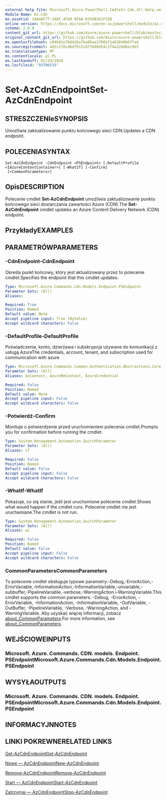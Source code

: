 ```yaml
---
external help file: Microsoft.Azure.PowerShell.Cmdlets.Cdn.dll-Help.xml
Module Name: Az.Cdn
ms.assetid: 1A84AF77-1AEF-4FD0-9FAA-D195B361FCEB
online version: https://docs.microsoft.com/en-us/powershell/module/az.cdn/set-azcdnendpoint
schema: 2.0.0
content_git_url: https://github.com/Azure/azure-powershell/blob/master/src/Cdn/Cdn/help/Set-AzCdnEndpoint.md
original_content_git_url: https://github.com/Azure/azure-powershell/blob/master/src/Cdn/Cdn/help/Set-AzCdnEndpoint.md
ms.openlocfilehash: c84b91e70d428a7ba05aa3766bf1a63840b6ffa4
ms.sourcegitcommit: 4d2c178cd6df9151877b08d54c1f4a228dbec9d1
ms.translationtype: MT
ms.contentlocale: pl-PL
ms.lasthandoff: 01/29/2020
ms.locfileid: "93706535"
---
```

# <span data-ttu-id="c06b1-101">Set-AzCdnEndpoint</span><span class="sxs-lookup"><span data-stu-id="c06b1-101">Set-AzCdnEndpoint</span></span>

## <span data-ttu-id="c06b1-102">STRESZCZENIe</span><span class="sxs-lookup"><span data-stu-id="c06b1-102">SYNOPSIS</span></span>
<span data-ttu-id="c06b1-103">Umożliwia zaktualizowanie punktu końcowego sieci CDN.</span><span class="sxs-lookup"><span data-stu-id="c06b1-103">Updates a CDN endpoint.</span></span>

## <span data-ttu-id="c06b1-104">POLECENIA</span><span class="sxs-lookup"><span data-stu-id="c06b1-104">SYNTAX</span></span>

```
Set-AzCdnEndpoint -CdnEndpoint <PSEndpoint> [-DefaultProfile <IAzureContextContainer>] [-WhatIf] [-Confirm]
 [<CommonParameters>]
```

## <span data-ttu-id="c06b1-105">Opis</span><span class="sxs-lookup"><span data-stu-id="c06b1-105">DESCRIPTION</span></span>
<span data-ttu-id="c06b1-106">Polecenie cmdlet **Set-AzCdnEndpoint** umożliwia zaktualizowanie punktu końcowego sieci dostarczania zawartości Azure (CDN).</span><span class="sxs-lookup"><span data-stu-id="c06b1-106">The **Set-AzCdnEndpoint** cmdlet updates an Azure Content Delivery Network (CDN) endpoint.</span></span>

## <span data-ttu-id="c06b1-107">Przykłady</span><span class="sxs-lookup"><span data-stu-id="c06b1-107">EXAMPLES</span></span>

## <span data-ttu-id="c06b1-108">PARAMETRÓW</span><span class="sxs-lookup"><span data-stu-id="c06b1-108">PARAMETERS</span></span>

### <span data-ttu-id="c06b1-109">-CdnEndpoint</span><span class="sxs-lookup"><span data-stu-id="c06b1-109">-CdnEndpoint</span></span>
<span data-ttu-id="c06b1-110">Określa punkt końcowy, który jest aktualizowany przez to polecenie cmdlet.</span><span class="sxs-lookup"><span data-stu-id="c06b1-110">Specifies the endpoint that this cmdlet updates.</span></span>

```yaml
Type: Microsoft.Azure.Commands.Cdn.Models.Endpoint.PSEndpoint
Parameter Sets: (All)
Aliases:

Required: True
Position: Named
Default value: None
Accept pipeline input: True (ByValue)
Accept wildcard characters: False
```

### <span data-ttu-id="c06b1-111">-DefaultProfile</span><span class="sxs-lookup"><span data-stu-id="c06b1-111">-DefaultProfile</span></span>
<span data-ttu-id="c06b1-112">Poświadczenia, konto, dzierżawa i subskrypcja używane do komunikacji z usługą Azure</span><span class="sxs-lookup"><span data-stu-id="c06b1-112">The credentials, account, tenant, and subscription used for communication with azure</span></span>

```yaml
Type: Microsoft.Azure.Commands.Common.Authentication.Abstractions.Core.IAzureContextContainer
Parameter Sets: (All)
Aliases: AzContext, AzureRmContext, AzureCredential

Required: False
Position: Named
Default value: None
Accept pipeline input: False
Accept wildcard characters: False
```

### <span data-ttu-id="c06b1-113">-Potwierdź</span><span class="sxs-lookup"><span data-stu-id="c06b1-113">-Confirm</span></span>
<span data-ttu-id="c06b1-114">Monituje o potwierdzenie przed uruchomieniem polecenia cmdlet.</span><span class="sxs-lookup"><span data-stu-id="c06b1-114">Prompts you for confirmation before running the cmdlet.</span></span>

```yaml
Type: System.Management.Automation.SwitchParameter
Parameter Sets: (All)
Aliases: cf

Required: False
Position: Named
Default value: False
Accept pipeline input: False
Accept wildcard characters: False
```

### <span data-ttu-id="c06b1-115">-WhatIf</span><span class="sxs-lookup"><span data-stu-id="c06b1-115">-WhatIf</span></span>
<span data-ttu-id="c06b1-116">Pokazuje, co się stanie, jeśli jest uruchomione polecenie cmdlet.</span><span class="sxs-lookup"><span data-stu-id="c06b1-116">Shows what would happen if the cmdlet runs.</span></span>
<span data-ttu-id="c06b1-117">Polecenie cmdlet nie jest uruchamiane.</span><span class="sxs-lookup"><span data-stu-id="c06b1-117">The cmdlet is not run.</span></span>

```yaml
Type: System.Management.Automation.SwitchParameter
Parameter Sets: (All)
Aliases: wi

Required: False
Position: Named
Default value: False
Accept pipeline input: False
Accept wildcard characters: False
```

### <span data-ttu-id="c06b1-118">CommonParameters</span><span class="sxs-lookup"><span data-stu-id="c06b1-118">CommonParameters</span></span>
<span data-ttu-id="c06b1-119">To polecenie cmdlet obsługuje typowe parametry:-Debug,-ErrorAction,-ErrorVariable,-InformationAction,-InformationVariable,-unvariable,-subbuffer,-PipelineVariable,-verbose,-WarningAction i-WarningVariable.</span><span class="sxs-lookup"><span data-stu-id="c06b1-119">This cmdlet supports the common parameters: -Debug, -ErrorAction, -ErrorVariable, -InformationAction, -InformationVariable, -OutVariable, -OutBuffer, -PipelineVariable, -Verbose, -WarningAction, and -WarningVariable.</span></span> <span data-ttu-id="c06b1-120">Aby uzyskać więcej informacji, zobacz [about_CommonParameters](https://go.microsoft.com/fwlink/?LinkID=113216).</span><span class="sxs-lookup"><span data-stu-id="c06b1-120">For more information, see [about_CommonParameters](https://go.microsoft.com/fwlink/?LinkID=113216).</span></span>

## <span data-ttu-id="c06b1-121">WEJŚCIOWE</span><span class="sxs-lookup"><span data-stu-id="c06b1-121">INPUTS</span></span>

### <span data-ttu-id="c06b1-122">Microsoft. Azure. Commands. CDN. models. Endpoint. PSEndpoint</span><span class="sxs-lookup"><span data-stu-id="c06b1-122">Microsoft.Azure.Commands.Cdn.Models.Endpoint.PSEndpoint</span></span>

## <span data-ttu-id="c06b1-123">WYSYŁA</span><span class="sxs-lookup"><span data-stu-id="c06b1-123">OUTPUTS</span></span>

### <span data-ttu-id="c06b1-124">Microsoft. Azure. Commands. CDN. models. Endpoint. PSEndpoint</span><span class="sxs-lookup"><span data-stu-id="c06b1-124">Microsoft.Azure.Commands.Cdn.Models.Endpoint.PSEndpoint</span></span>

## <span data-ttu-id="c06b1-125">INFORMACYJN</span><span class="sxs-lookup"><span data-stu-id="c06b1-125">NOTES</span></span>

## <span data-ttu-id="c06b1-126">LINKI POKREWNE</span><span class="sxs-lookup"><span data-stu-id="c06b1-126">RELATED LINKS</span></span>

[<span data-ttu-id="c06b1-127">Get-AzCdnEndpoint</span><span class="sxs-lookup"><span data-stu-id="c06b1-127">Get-AzCdnEndpoint</span></span>](./Get-AzCdnEndpoint.md)

[<span data-ttu-id="c06b1-128">Nowe — AzCdnEndpoint</span><span class="sxs-lookup"><span data-stu-id="c06b1-128">New-AzCdnEndpoint</span></span>](./New-AzCdnEndpoint.md)

[<span data-ttu-id="c06b1-129">Remove-AzCdnEndpoint</span><span class="sxs-lookup"><span data-stu-id="c06b1-129">Remove-AzCdnEndpoint</span></span>](./Remove-AzCdnEndpoint.md)

[<span data-ttu-id="c06b1-130">Start — AzCdnEndpoint</span><span class="sxs-lookup"><span data-stu-id="c06b1-130">Start-AzCdnEndpoint</span></span>](./Start-AzCdnEndpoint.md)

[<span data-ttu-id="c06b1-131">Zatrzymaj — AzCdnEndpoint</span><span class="sxs-lookup"><span data-stu-id="c06b1-131">Stop-AzCdnEndpoint</span></span>](./Stop-AzCdnEndpoint.md)


